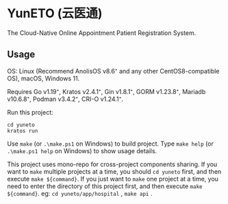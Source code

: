 # YunETO (云医通) 
The Cloud-Native Online Appointment Patient Registration System.

## Usage

OS: Linux (Recommend AnolisOS v8.6⁺ and any other CentOS8-compatible OS), macOS, Windows 11.

Requires Go v1.19⁺, Kratos v2.4.1⁺, Gin v1.8.1⁺, GORM v1.23.8⁺, Mariadb v10.6.8⁺, Podman v3.4.2⁺, CRI-O v1.24.1⁺.

Run this project:

```shell
cd yuneto
kratos run
```

Use `make` (or `.\make.ps1` on Windows) to build project. Type `make help` (or `.\make.ps1 help` on Windows) to show usage details.

This project uses mono-repo for cross-project components sharing. If you want to `make` multiple projects at a time, you should `cd yuneto` first, and then execute `make ${command}`. If you just want to `make` one project at a time, you need to enter the directory of this project first, and then execute `make ${command}`. eg: `cd yuneto/app/hospital` , `make api` .
